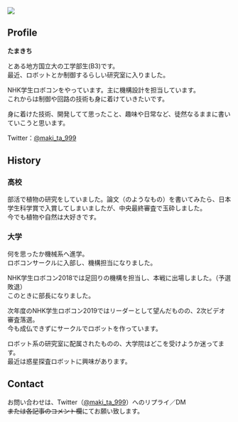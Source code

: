 ![](/img/tamakichi.jpg) 
## Profile 
**たまきち**  

とある地方国立大の工学部生(B3)です。  
最近、ロボットとか制御するらしい研究室に入りました。

NHK学生ロボコンをやっています。主に機構設計を担当しています。  
これからは制御や回路の技術も身に着けていきたいです。

身に着けた技術、開発してて思ったこと、趣味や日常など、徒然なるままに書いていこうと思います。

Twitter：[@maki_ta_999](https://twitter.com/maki_ta_999)


## History
### 高校
部活で植物の研究をしていました。論文（のようなもの）を書いてみたら、日本学生科学賞で入賞してしまいましたが、中央最終審査で玉砕しました。  
今でも植物や自然は大好きです。
### 大学
何を思ったか機械系へ進学。  
ロボコンサークルに入部し、機構担当になりました。

NHK学生ロボコン2018では足回りの機構を担当し、本戦に出場しました。（予選敗退）  
このときに部長になりました。

次年度のNHK学生ロボコン2019ではリーダーとして望んだものの、2次ビデオ審査落選。  
今も成仏できずにサークルでロボットを作っています。

ロボット系の研究室に配属されたものの、大学院はどこを受けようか迷ってます。  
最近は惑星探査ロボットに興味があります。

## Contact
お問い合わせは、Twitter（[@maki_ta_999](https://twitter.com/maki_ta_999)）へのリプライ／DM  
~~または各記事のコメント欄~~にてお願い致します。


